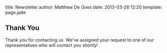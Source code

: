 title: Newsletter
author: Matthew De Goes
date: 2013-03-26 12:20
template: page.jade

<div class="two-columns">
    <h2>Thank You</h2>
    <p>Thank you for contacting us. We've assigned your request to one of our representatives who will contact you shortly!</p>
</div>
<div class="two-columns-end">
</div>
<div class="clear-left"></div>